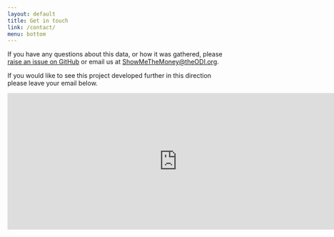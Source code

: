 ```yaml
---
layout: default
title: Get in touch
link: /contact/
menu: bottom
---
```


If you have any questions about this data, or how it was gathered, please [raise an issue on GitHub](http://github.com/theodi/p2p/issues) or email us at [ShowMeTheMoney@theODI.org](mailto:showmethemoney@theodi.org).

If you would like to see this project developed further in this direction please leave your email below.

<iframe src="https://docs.google.com/forms/d/1ga4LLNC4_XMQ7Hm1OHAGwkFogsMIJGZgyMjqb_4tqMk/viewform?embedded=true" width="760" height="306" frameborder="0" marginheight="0" marginwidth="0">Loading...</iframe>